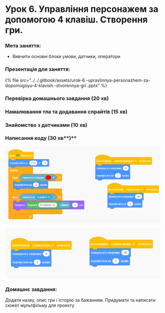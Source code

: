 # Урок 6. Управління персонажем за допомогою 4 клавіш. Створення гри.

### **Мета заняття:**

* Вивчити основні блоки умови, датчики, оператори

### **Презентація для заняття:**

{% file src="../../.gitbook/assets/urok-6.-upravlinnya-personazhem-za-dopomogoyu-4-klavish.-stvorennya-gri..pptx" %}

### **Перевірка домашнього завдання \(20 хв\)**

### Намалювання тла та додавання спрайтів \(15 хв\)

### Знайомство з датчиками \(10 хв\)

### Написання коду \(30 хв**\)**

![](../../.gitbook/assets/image%20%2854%29.png)

![](../../.gitbook/assets/image%20%2836%29.png)

### **Домашнє завдання:**

Додати назву, опис гри і історію за бажанням. Придумати та написати сюжет мультфільму для проекту

